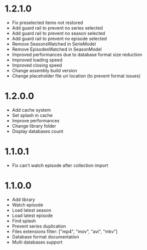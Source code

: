 # 1.2.1.0
- Fix preselected items not restored
- Add guard rail to prevent no series selected
- Add guard rail to prevent no season selected
- Add guard rail to prevent no episode selected
- Remove SeasonsWatched in SerieModel
- Remove EpisodesWatched in SeasonModel
- Improved performances due to database format size reduction
- Improved loading speed
- Improved closing speed
- Change assembly build version
- Change placeholder file uri location (to prevent format issues)

# 1.2.0.0
- Add cache system
- Set splash in cache
- Improve performances
- Change library folder
- Display databases count

# 1.1.0.1
- Fix can't watch episode after collection import

# 1.1.0.0
- Add library
- Watch episode
- Load latest season
- Load latest episode
- Find splash
- Prevent series duplication
- Files extensions filter: ["mp4", "mov", "avi", "mkv"]
- Database format documentation
- Multi databases support